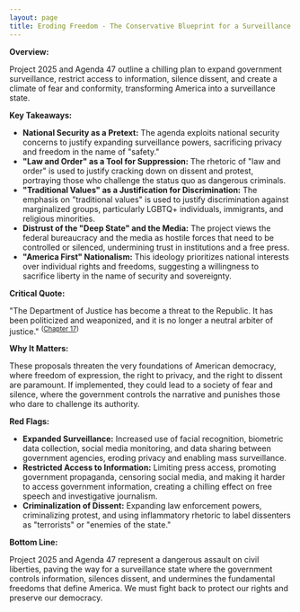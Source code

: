 ```yaml
---
layout: page
title: Eroding Freedom - The Conservative Blueprint for a Surveillance State and the Suppression of Dissent - TL;DR
---
```


**Overview:**

Project 2025 and Agenda 47 outline a chilling plan to expand government surveillance, restrict access to information, silence dissent, and create a climate of fear and conformity, transforming America into a surveillance state.

**Key Takeaways:**

* **National Security as a Pretext:** The agenda exploits national security concerns to justify expanding surveillance powers, sacrificing privacy and freedom in the name of "safety."
* **"Law and Order" as a Tool for Suppression:** The rhetoric of "law and order" is used to justify cracking down on dissent and protest, portraying those who challenge the status quo as dangerous criminals.
* **"Traditional Values" as a Justification for Discrimination:**  The emphasis on "traditional values" is used to justify discrimination against marginalized groups, particularly LGBTQ+ individuals, immigrants, and religious minorities.
* **Distrust of the "Deep State" and the Media:**  The project views the federal bureaucracy and the media as hostile forces that need to be controlled or silenced, undermining trust in institutions and a free press.
* **"America First" Nationalism:**  This ideology prioritizes national interests over individual rights and freedoms, suggesting a willingness to sacrifice liberty in the name of security and sovereignty.

**Critical Quote:**

"The Department of Justice has become a threat to the Republic. It has been politicized and weaponized, and it is no longer a neutral arbiter of justice." <sup>([Chapter 17](../../project_2025/mandate_for_leadership/chapter_17.md))</sup>

**Why It Matters:**

These proposals threaten the very foundations of American democracy, where freedom of expression, the right to privacy, and the right to dissent are paramount. If implemented, they could lead to a society of fear and silence, where the government controls the narrative and punishes those who dare to challenge its authority.

**Red Flags:**

* **Expanded Surveillance:**  Increased use of facial recognition, biometric data collection, social media monitoring, and data sharing between government agencies, eroding privacy and enabling mass surveillance.
* **Restricted Access to Information:**  Limiting press access, promoting government propaganda, censoring social media, and making it harder to access government information, creating a chilling effect on free speech and investigative journalism.
* **Criminalization of Dissent:**  Expanding law enforcement powers, criminalizing protest, and using inflammatory rhetoric to label dissenters as "terrorists" or "enemies of the state."

**Bottom Line:**

Project 2025 and Agenda 47 represent a dangerous assault on civil liberties, paving the way for a surveillance state where the government controls information, silences dissent, and undermines the fundamental freedoms that define America. We must fight back to protect our rights and preserve our democracy. 
